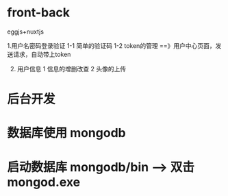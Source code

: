 # front-back
eggjs+nuxtjs

1.用户名密码登录验证
    1-1 简单的验证码
    1-2 token的管理 ==》用户中心页面，发送请求，自动带上token

2. 用户信息
    1 信息的增删改查
    2 头像的上传


# 后台开发
# 数据库使用 mongodb
# 启动数据库 mongodb/bin --> 双击 mongod.exe